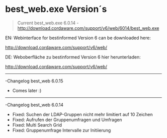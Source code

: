 # best_web.exe Version´s

> Current best_web.exe 6.0.14 - http://download.cordaware.com/support/v6/web/6014/best_web.exe


EN: Webinterface for bestinformed Version 6 can be downloaded here:

http://download.cordaware.com/support/v6/web/

DE: Weboberfläche zu bestinformed Version 6 hier herunterladen:

http://download.cordaware.com/support/v6/web/


------------------
-Changelog best_web 6.0.15
* Comes later :)

---
-Changelog best_web 6.0.14
* Fixed: Suchen der LDAP-Gruppen nicht mehr limitiert auf 10 Zeichen
* Fixed: Aufrufen der Gruppenumfragen und Umfragen
* Fixed: Multi Search Grid
* Fixed: Gruppenumfrage Intervalle zur Initiierung